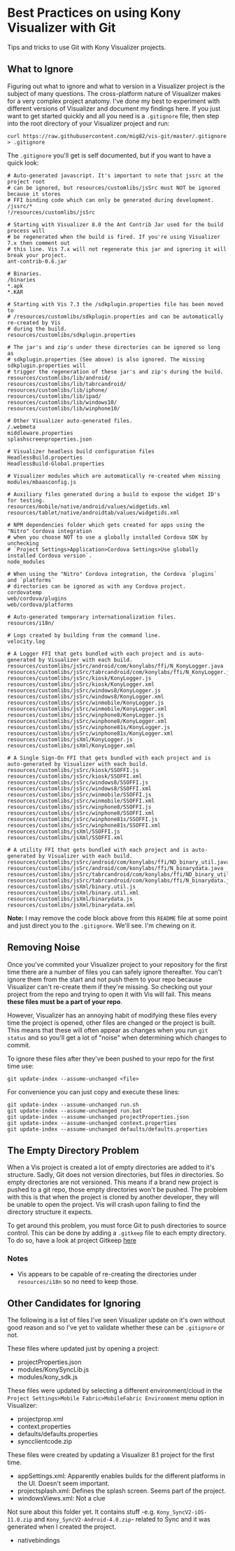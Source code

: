 # Best Practices on using Kony Visualizer with Git

Tips and tricks to use Git with Kony Visualizer projects.

## What to Ignore

Figuring out what to ignore and what to version in a Visualizer project is the subject of many questions. The cross-platform nature of Visualizer makes for a very complex project anatomy. I've done my best to experiment with different versions of Visualizer and document my findings here. If you just want to get started quickly and all you need is a `.gitignore` file, then step into the root directory of your Visualizer project and run:

    curl https://raw.githubusercontent.com/mig82/vis-git/master/.gitignore > .gitignore

The `.gitignore` you'll get is self documented, but if you want to have a quick look:

    # Auto-generated javascript. It's important to note that jssrc at the project root
    # can be ignored, but resources/customlibs/jsSrc must NOT be ignored because it stores
    # FFI binding code which can only be generated during development.
    /jssrc/*
    !/resources/customlibs/jsSrc
    
    # Starting with Visualizer 8.0 the Ant Contrib Jar used for the build process will
    # be regenerated when the build is fired. If you're using Visualizer 7.x then comment out
    # this line. Vis 7.x will not regenerate this jar and ignoring it will break your project.
    ant-contrib-0.6.jar

    # Binaries.
    /binaries
    *.apk
    *.KAR
    
    # Starting with Vis 7.3 the /sdkplugin.properties file has been moved to
    # /resources/customlibs/sdkplugin.properties and can be automatically re-created by Vis
    # during the build.
    resources/customlibs/sdkplugin.properties

    # The jar's and zip's under these directories can be ignored so long as
    # sdkplugin.properties (See above) is also ignored. The missing sdkplugin.properties will
    # trigger the regeneration of these jar's and zip's during the build.
    resources/customlibs/lib/android/
    resources/customlibs/lib/tabrcandroid/
    resources/customlibs/lib/iphone/
    resources/customlibs/lib/ipad/
    resources/customlibs/lib/windows10/
    resources/customlibs/lib/winphone10/

    # Other Visualizer auto-generated files.
    /.webmeta
    middleware.properties
    splashscreenproperties.json
    
    # Visualizer headless build configuration files
    HeadlessBuild.properties
    HeadlessBuild-Global.properties
    
    # Visualizer modules which are automatically re-created when missing
    modules/mbaasconfig.js
    
    # Auxiliary files generated during a build to expose the widget ID's for testing.
    resources/mobile/native/android/values/widgetids.xml
    resources/tablet/native/androidtab/values/widgetids.xml
    
    # NPM dependencies folder which gets created for apps using the "Nitro" Cordova integration
    # when you choose NOT to use a globally installed Cordova SDK by unchecking
    # `Project Settings>Application>Cordova Settings>Use globally installed Cordova version`.
    node_modules
    
    # When using the "Nitro" Cordova integration, the Cordova `plugins` and `platforms`
    # directories can be ignored as with any Cordova project.
    cordovatemp
    web/cordova/plugins
    web/cordova/platforms
    
    # Auto-generated temporary internationalization files.
    resources/i18n/
    
    # Logs created by building from the command line.
    velocity.log
    
    # A Logger FFI that gets bundled with each project and is auto-generated by Visualizer with each build.
    resources/customlibs/jsSrc/android/com/konylabs/ffi/N_KonyLogger.java
    resources/customlibs/jsSrc/tabrcandroid/com/konylabs/ffi/N_KonyLogger.java
    resources/customlibs/jsSrc/kiosk/KonyLogger.js
    resources/customlibs/jsSrc/kiosk/KonyLogger.xml
    resources/customlibs/jsSrc/windows8/KonyLogger.js
    resources/customlibs/jsSrc/windows8/KonyLogger.xml
    resources/customlibs/jsSrc/winmobile/KonyLogger.js
    resources/customlibs/jsSrc/winmobile/KonyLogger.xml
    resources/customlibs/jsSrc/winphone8/KonyLogger.js
    resources/customlibs/jsSrc/winphone8/KonyLogger.xml
    resources/customlibs/jsSrc/winphone81s/KonyLogger.js
    resources/customlibs/jsSrc/winphone81s/KonyLogger.xml
    resources/customlibs/jsXml/KonyLogger.js
    resources/customlibs/jsXml/KonyLogger.xml

    # A Single Sign-On FFI that gets bundled with each project and is auto-generated by Visualizer with each build.
    resources/customlibs/jsSrc/kiosk/SSOFFI.js
    resources/customlibs/jsSrc/kiosk/SSOFFI.xml
    resources/customlibs/jsSrc/windows8/SSOFFI.js
    resources/customlibs/jsSrc/windows8/SSOFFI.xml
    resources/customlibs/jsSrc/winmobile/SSOFFI.js
    resources/customlibs/jsSrc/winmobile/SSOFFI.xml
    resources/customlibs/jsSrc/winphone8/SSOFFI.js
    resources/customlibs/jsSrc/winphone8/SSOFFI.xml
    resources/customlibs/jsSrc/winphone81s/SSOFFI.js
    resources/customlibs/jsSrc/winphone81s/SSOFFI.xml
    resources/customlibs/jsXml/SSOFFI.js
    resources/customlibs/jsXml/SSOFFI.xml

    # A utility FFI that gets bundled with each project and is auto-generated by Visualizer with each build.
    resources/customlibs/jsSrc/android/com/konylabs/ffi/ND_binary_util.java
    resources/customlibs/jsSrc/android/com/konylabs/ffi/N_binarydata.java
    resources/customlibs/jsSrc/tabrcandroid/com/konylabs/ffi/ND_binary_util.java
    resources/customlibs/jsSrc/tabrcandroid/com/konylabs/ffi/N_binarydata.java
    resources/customlibs/jsXml/binary.util.js
    resources/customlibs/jsXml/binary.util.xml
    resources/customlibs/jsXml/binarydata.js
    resources/customlibs/jsXml/binarydata.xml    

**Note:** I may remove the code block above from this `README` file at some point and just direct you to the `.gitignore`. We'll see. I'm chewing on it.

## Removing Noise

Once you've commited your Visualizer project to your repository for the first time there are a number of files you can safely ignore thereafter. You can't ignore them from the start and not push them to your repo because Visualizer can't re-create them if they're missing. So checking out your project from the repo and trying to open it with Vis will fail. This means **these files must be a part of your repo**.

However, Visualizer has an annoying habit of modifying these files every time the project is opened, other files are changed or the project is built. This means that these will often appear as changes when you run `git status` and so you'll get a lot of "noise" when determining which changes to commit.

To ignore these files after they've been pushed to your repo for the first time use:

    git update-index --assume-unchanged <file>

For convenience you can just copy and execute these lines:

    git update-index --assume-unchanged run.sh
    git update-index --assume-unchanged run.bat
    git update-index --assume-unchanged projectProperties.json
    git update-index --assume-unchanged context.properties
    git update-index --assume-unchanged defaults/defaults.properties
    
## The Empty Directory Problem

When a Vis project is created a lot of empty directories are added to it's structure. Sadly, Git does not version directories, but files *in* directories. So empty directories are not versioned. This means if a brand new project is pushed to a git repo, those empty directories won't be pushed. The problem with this is that when the project is cloned by another developer, they will be unable to open the project. Vis will crash upon failing to find the directory structure it expects.

To get around this problem, you must force Git to push directories to source control. This can be done by adding a `.gitkeep` file to each empty directory. To do so, have a look at project Gitkeep [here](https://github.com/mig82/gitkeep)

### Notes
* Vis appears to be capable of re-creating the directories under `resources/i18n` so no need to keep those.

## Other Candidates for Ignoring

The following is a list of files I've seen Visualizer update on it's own without good reason and so I've yet to validate whether these can be `.gitignore` or not.

These files where updated just by opening a project:

* projectProperties.json
* modules/KonySyncLib.js
* modules/kony_sdk.js

These files were updated by selecting a different environment/cloud in the `Project Settings>Mobile Fabric>MobileFabric Environment` menu option in Visualizer:

* projectprop.xml
* context.properties
* defaults/defaults.properties
* syncclientcode.zip

These files were created by updating a Visualizer 8.1 project for the first time.
* appSettings.xml: Apparently enables builds for the different platforms in the UI. Doesn't seem important.
* projectsplash.xml: Defines the splash screen. Seems part of the project.
* windowsViews.xml: Not a clue

Not sure about this folder yet. It contains stuff -e.g. `Kony_SyncV2-iOS-11.0.zip` and `Kony_SyncV2-Android-4.0.zip`- related to Sync and it was generated when I created the project.
* nativebindings
